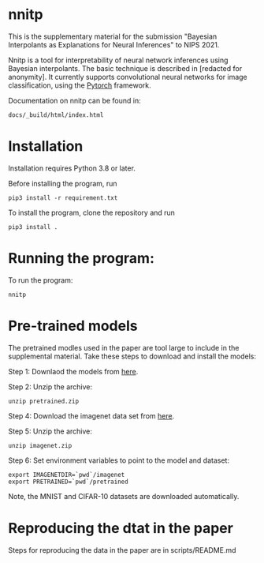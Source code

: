# nnitp

This is the supplementary material for the submission "Bayesian
Interpolants as Explanations for Neural Inferences" to NIPS 2021.

Nnitp is a tool for interpretability of neural network inferences
using Bayesian interpolants. The basic technique is described in
[redacted for anonymity]. It currently supports
convolutional neural networks for image classification, using the
[Pytorch](https://pytorch.org/) framework.

Documentation on nnitp can be found in:

    docs/_build/html/index.html

# Installation

Installation requires Python 3.8 or later. 

Before installing the program, run

    pip3 install -r requirement.txt

To install the program, clone the repository and run

    pip3 install .

# Running the program:

To run the program:

    nnitp

# Pre-trained models

The pretrained modles used in the paper are tool large to include in
the supplemental material. Take these steps to download and install
the models:

Step 1:  Downlaod the models from [here](https://drive.google.com/file/d/1kha3hZs7cUwjqGwCIPVzagrdxmqXc23u/view?usp=sharing).

Step 2:  Unzip the archive:

    unzip pretrained.zip

Step 4:  Download the imagenet data set from [here](http://TODO).

Step 5:  Unzip the archive:

    unzip imagenet.zip

Step 6:  Set environment variables to point to the model and dataset:

    export IMAGENETDIR=`pwd`/imagenet
    export PRETRAINED=`pwd`/pretrained


Note, the MNIST and CIFAR-10 datasets are downloaded automatically.

# Reproducing the dtat in the paper

Steps for reproducing the data in the paper are in scripts/README.md

